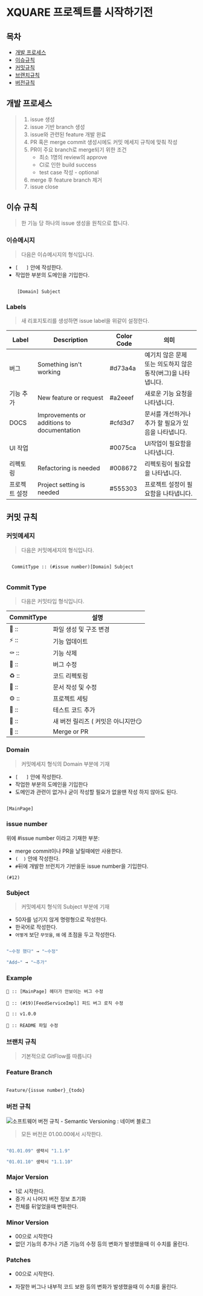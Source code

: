 # XQUARE 프로젝트를 시작하기전

## 목차

* [개발 프로세스](https://github.com/TEAM-XQUARE/README.md#개발-프로세스)
* [이슈규칙](https://github.com/TEAM-XQUARE/README.md#이슈-규칙)
* [커밋규칙](https://github.com/TEAM-XQUARE/README.md#커밋-규칙)
* [브랜치규칙](https://github.com/TEAM-XQUARE/README.md#브랜치-규칙)
* [버전규칙](https://github.com/TEAM-XQUARE/README.md#버전-규칙)



## 개발 프로세스

> 1. issue 생성
> 2. issue 기반 branch 생성
> 3. issue와 관련된 feature 개발 완료
> 4. PR 혹은 merge commit 생성시에도 커밋 메세지 규칙에 맞춰 작성
> 5. PR이 주요 branch로 merge되기 위한 조건
>    - 최소 1명의 review의 approve
>    - CI로 인한 build success
>    - test case 작성 - optional
> 6. merge 후 feature branch 제거
> 7. issue close



## 이슈 규칙

> 한 기능 당 하나의 issue 생성을 원칙으로 합니다.

### 이슈메시지

>  다음은 이슈메시지의 형식입니다.

* ```[   ]``` 안에 작성한다.
* 작업한 부분의 도메인을 기입한다.

``` [Domain] Subject

	[Domain] Subject

```

### Labels

>  새 리포지토리를 생성하면 issue label을 위같이 설정한다.

| Label         | Description                                | Color Code | 의미                                                         |
| ------------- | ------------------------------------------ | ---------- | ------------------------------------------------------------ |
| 버그          | Something isn't working                    | #d73a4a    | 예기치 않은 문제 또는 의도하지 않은 동작(버그)을 나타냅니다. |
| 기능 추가     | New feature or request                     | #a2eeef    | 새로운 기능 요청을 나타냅니다.                               |
| DOCS          | Improvements or additions to documentation | #cfd3d7    | 문서를 개선하거나 추가 할 필요가 있음을 나타냅니다.          |
| UI 작업       |                                            | #0075ca    | UI작업이 필요함을 나타냅니다.                                |
| 리펙토링      | Refactoring is needed                      | #008672    | 리펙토링이 필요함을 나타냅니다.                              |
| 프로젝트 설정 | Project setting is needed                  | #555303    | 프로젝트 설정이 필요함을 나타냅니다.                         |



## 커밋 규칙

### 커밋메세지

> 다음은 커밋메세지의 형식입니다.
``` 

  CommitType :: (#issue number)[Domain] Subject
  
```

### Commit Type

 > 다음은 커밋타입 형식입니다.

|CommitType|설명|
|------|----------------------|
|📑 ::|파일 생성 및 구조 변경|
|⚡️ ::|기능 업데이트|
|⚰️ ::|기능 삭제|
|🐛 ::|버그 수정|
|♻️ ::|코드 리펙토링|
|📝 ::|문서 작성 및 수정|
|⚙️ ::|프로젝트 세팅|
|🧪 ::|테스트 코드 추가|
|🚀 ::|새 버전 릴리즈 ( 커밋은 아니지만😏|
|🔀 ::|Merge or PR|

### Domain

> 커밋메세지 형식의 Domain 부분에 기재

* ```[   ]``` 안에 작성한다.
* 작업한 부분의 도메인을 기입한다
* 도메인과 관련이 없거나 굳이 작성할 필요가 없을땐 작성 하지 않아도 된다.

```bash

[MainPage]

```

### issue number

위에 #issue number 이라고 기재한 부분:

- merge commit이나 PR을 날릴때에만 사용한다.
- `(  )` 안에 작성한다.
- `#`뒤에 개발한 브런치가 기반을둔 issue number을 기입한다.

```
(#12)
```

### Subject

> 커밋메세지 형식의 Subject 부분에 기재

* 50자를 넘기지 않게 명령형으로 작성한다.
* 한국어로 작성한다.
* ```어떻게``` 보단 ```무엇을```, ```왜``` 에 초점을 두고 작성한다.

```bash

"~수정 했다" → "~수정"

"Add~" → "~추가"

```

### Example

```
🐛 :: [MainPage] 헤더가 안보이는 버그 수정
```
```
🐛 :: (#19)[FeedServiceImpl] 피드 버그 로직 수정
```
```
🚀 :: v1.0.0
```
```
📝 :: README 파일 수정
```



### 브랜치 규칙

> 기본적으로 GitFlow를 따릅니다

### Feature Branch

```markdown

Feature/{issue number}_{todo}

```



### 버전 규칙

![소프트웨어 버전 규칙 - Semantic Versioning : 네이버 블로그](https://lh3.googleusercontent.com/proxy/X4MxQui0Qxx-1CPcLNUDuGgmiEEShXlyIArFG6rEuI8lR_0FQoVbHYpPsWG8PlsWO6tluZIj3VO-er9p7yH9g_HbMvotXV46pSaSBO8mzK5SydyRM0myr_4mX57xX0oT9d-wjjY7r9Cq1dGUl4TBXv5a13y96sPt-S09LR4jx1ll1XL8_3ZzenyGceM_RZq7yUn3_rvDrTvcg8xm3eNFkkdHA8onLYrL1KQ8OHUW_ruNO0rc4-brttRsxlIFAGGXSB-aEKpda518lKQIkxw8DAcIjOh8TXFjwAze)

>  모든 버전은 01.00.00에서 시작한다.

```jsx

"01.01.09" 생략시 "1.1.9"

"01.01.10" 생략시 "1.1.10"

```

### Major Version

- 1로 시작한다.
- 증가 시 나머지 버전 정보 초기화
- 전체를 뒤엎었을때 변화한다.

### Minor Version

- 00으로 시작한다 
- 없던 기능의 추가나 기존 기능의 수정 등의 변화가 발생했을때 이 수치를 올린다.

### Patches

+ 00으로 시작한다.

- 자잘한 버그나 내부적 코드 보완 등의 변화가 발생했을때 이 수치를 올린다.